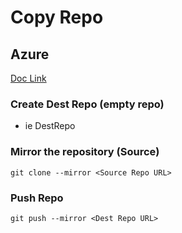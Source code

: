 # Copy Repo

## Azure 
[Doc Link](https://learn.microsoft.com/en-us/azure/devops/repos/git/move-git-repos-between-team-projects?view=azure-devops)

### Create Dest Repo (empty repo)
- ie DestRepo

### Mirror the repository (Source)
`git clone --mirror <Source Repo URL>`

### Push Repo
`git push --mirror <Dest Repo URL>`
